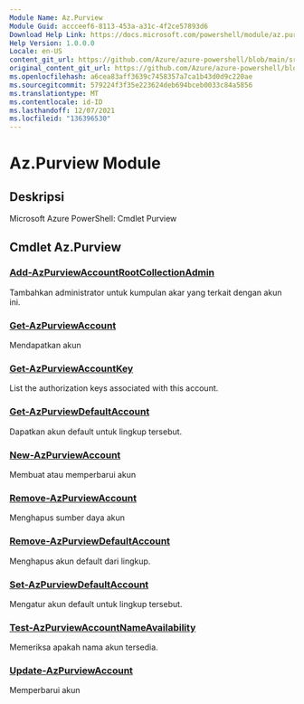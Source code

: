 ```yaml
---
Module Name: Az.Purview
Module Guid: accceef6-8113-453a-a31c-4f2ce57893d6
Download Help Link: https://docs.microsoft.com/powershell/module/az.purview
Help Version: 1.0.0.0
Locale: en-US
content_git_url: https://github.com/Azure/azure-powershell/blob/main/src/Purview/help/Az.Purview.md
original_content_git_url: https://github.com/Azure/azure-powershell/blob/main/src/Purview/help/Az.Purview.md
ms.openlocfilehash: a6cea83aff3639c7458357a7ca1b43d0d9c220ae
ms.sourcegitcommit: 579224f3f35e223624deb694bceb0033c84a5856
ms.translationtype: MT
ms.contentlocale: id-ID
ms.lasthandoff: 12/07/2021
ms.locfileid: "136396530"
---
```

# Az.Purview Module
## Deskripsi
Microsoft Azure PowerShell: Cmdlet Purview

## Cmdlet Az.Purview
### [Add-AzPurviewAccountRootCollectionAdmin](Add-AzPurviewAccountRootCollectionAdmin.md)
Tambahkan administrator untuk kumpulan akar yang terkait dengan akun ini.

### [Get-AzPurviewAccount](Get-AzPurviewAccount.md)
Mendapatkan akun

### [Get-AzPurviewAccountKey](Get-AzPurviewAccountKey.md)
List the authorization keys associated with this account.

### [Get-AzPurviewDefaultAccount](Get-AzPurviewDefaultAccount.md)
Dapatkan akun default untuk lingkup tersebut.

### [New-AzPurviewAccount](New-AzPurviewAccount.md)
Membuat atau memperbarui akun

### [Remove-AzPurviewAccount](Remove-AzPurviewAccount.md)
Menghapus sumber daya akun

### [Remove-AzPurviewDefaultAccount](Remove-AzPurviewDefaultAccount.md)
Menghapus akun default dari lingkup.

### [Set-AzPurviewDefaultAccount](Set-AzPurviewDefaultAccount.md)
Mengatur akun default untuk lingkup tersebut.

### [Test-AzPurviewAccountNameAvailability](Test-AzPurviewAccountNameAvailability.md)
Memeriksa apakah nama akun tersedia.

### [Update-AzPurviewAccount](Update-AzPurviewAccount.md)
Memperbarui akun

